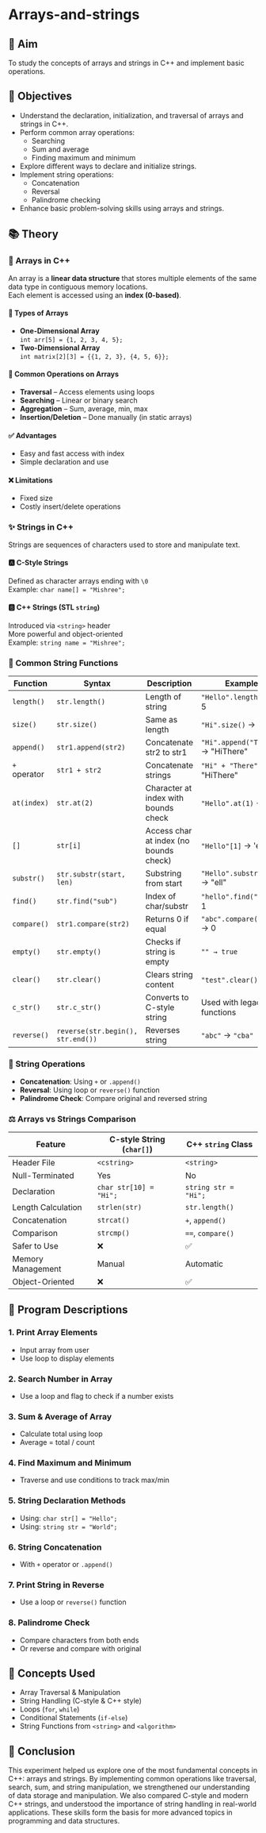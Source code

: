# Arrays-and-strings

## 🎯 Aim
To study the concepts of arrays and strings in C++ and implement basic operations.

## 📌 Objectives
- Understand the declaration, initialization, and traversal of arrays and strings in C++.
- Perform common array operations:
  - Searching
  - Sum and average
  - Finding maximum and minimum
- Explore different ways to declare and initialize strings.
- Implement string operations:
  - Concatenation
  - Reversal
  - Palindrome checking
- Enhance basic problem-solving skills using arrays and strings.

## 📚 Theory

### 🧩 Arrays in C++
An array is a **linear data structure** that stores multiple elements of the same data type in contiguous memory locations.  
Each element is accessed using an **index (0-based)**.

#### 🔸 Types of Arrays
- **One-Dimensional Array**  
  `int arr[5] = {1, 2, 3, 4, 5};`
- **Two-Dimensional Array**  
  `int matrix[2][3] = {{1, 2, 3}, {4, 5, 6}};`

#### 🔹 Common Operations on Arrays
- **Traversal** – Access elements using loops  
- **Searching** – Linear or binary search  
- **Aggregation** – Sum, average, min, max  
- **Insertion/Deletion** – Done manually (in static arrays)

#### ✅ Advantages
- Easy and fast access with index  
- Simple declaration and use  

#### ❌ Limitations
- Fixed size  
- Costly insert/delete operations  

### ✨ Strings in C++
Strings are sequences of characters used to store and manipulate text.

#### 🅰️ C-Style Strings
Defined as character arrays ending with `\0`  
Example: `char name[] = "Mishree";`

#### 🅱️ C++ Strings (STL `string`)
Introduced via `<string>` header  
More powerful and object-oriented  
Example: `string name = "Mishree";`

### 📑 Common String Functions

| Function     | Syntax                  | Description                          | Example                        |
|--------------|-------------------------|--------------------------------------|--------------------------------|
| `length()`   | `str.length()`          | Length of string                     | `"Hello".length()` → 5        |
| `size()`     | `str.size()`            | Same as length                       | `"Hi".size()` → 2             |
| `append()`   | `str1.append(str2)`     | Concatenate str2 to str1             | `"Hi".append("There")` → "HiThere" |
| `+` operator | `str1 + str2`           | Concatenate strings                  | `"Hi" + "There"` → "HiThere"  |
| `at(index)`  | `str.at(2)`             | Character at index with bounds check | `"Hello".at(1)` → 'e'         |
| `[]`         | `str[i]`                | Access char at index (no bounds check) | `"Hello"[1]` → 'e'           |
| `substr()`   | `str.substr(start, len)`| Substring from start                 | `"Hello".substr(1,3)` → "ell" |
| `find()`     | `str.find("sub")`       | Index of char/substr                 | `"hello".find("e")` → 1       |
| `compare()`  | `str1.compare(str2)`    | Returns 0 if equal                   | `"abc".compare("abc")` → 0    |
| `empty()`    | `str.empty()`           | Checks if string is empty            | `"" → true`                   |
| `clear()`    | `str.clear()`           | Clears string content                | `"test".clear()` → ""         |
| `c_str()`    | `str.c_str()`           | Converts to C-style string           | Used with legacy C functions  |
| `reverse()`  | `reverse(str.begin(), str.end())` | Reverses string               | `"abc"` → `"cba"`             |

### 🔁 String Operations
- **Concatenation**: Using `+` or `.append()`
- **Reversal**: Using loop or `reverse()` function
- **Palindrome Check**: Compare original and reversed string

### ⚖️ Arrays vs Strings Comparison

| Feature               | C-style String (`char[]`) | C++ `string` Class     |
|-----------------------|---------------------------|-------------------------|
| Header File           | `<cstring>`               | `<string>`              |
| Null-Terminated       | Yes                       | No                      |
| Declaration           | `char str[10] = "Hi";`    | `string str = "Hi";`    |
| Length Calculation    | `strlen(str)`             | `str.length()`          |
| Concatenation         | `strcat()`                | `+`, `append()`         |
| Comparison            | `strcmp()`                | `==`, `compare()`       |
| Safer to Use          | ❌                        | ✅                      |
| Memory Management     | Manual                    | Automatic               |
| Object-Oriented       | ❌                        | ✅                      |

## 🔧 Program Descriptions

### 1. Print Array Elements
- Input array from user
- Use loop to display elements

### 2. Search Number in Array
- Use a loop and flag to check if a number exists

### 3. Sum & Average of Array
- Calculate total using loop
- Average = total / count

### 4. Find Maximum and Minimum
- Traverse and use conditions to track max/min

### 5. String Declaration Methods
- Using: `char str[] = "Hello";`
- Using: `string str = "World";`

### 6. String Concatenation
- With `+` operator or `.append()`

### 7. Print String in Reverse
- Use a loop or `reverse()` function

### 8. Palindrome Check
- Compare characters from both ends  
- Or reverse and compare with original

## 🔑 Concepts Used
- Array Traversal & Manipulation
- String Handling (C-style & C++ style)
- Loops (`for`, `while`)
- Conditional Statements (`if-else`)
- String Functions from `<string>` and `<algorithm>`

## 🧠 Conclusion
This experiment helped us explore one of the most fundamental concepts in C++: arrays and strings. By implementing common operations like traversal, search, sum, and string manipulation, we strengthened our understanding of data storage and manipulation. We also compared C-style and modern C++ strings, and understood the importance of string handling in real-world applications. These skills form the basis for more advanced topics in programming and data structures.
